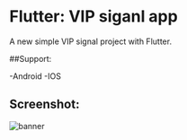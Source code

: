 # Flutter: VIP siganl app

A new simple VIP signal project with Flutter.

##Support:

-Android
-IOS

## Screenshot:

![banner](https://github.com/BardiaKhd/vip_signal_app/assets/138980378/067af614-d143-4747-8e17-c12496b0549b)
